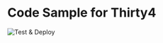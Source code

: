 # Code Sample for Thirty4
![Test & Deploy](https://github.com/thattomperson/laravel-realworld/workflows/Test%20&%20Deploy/badge.svg)